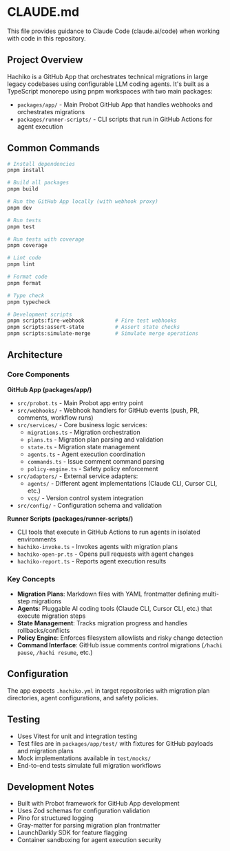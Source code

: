 # CLAUDE.md

This file provides guidance to Claude Code (claude.ai/code) when working with code in this repository.

## Project Overview

Hachiko is a GitHub App that orchestrates technical migrations in large legacy codebases using configurable LLM coding agents. It's built as a TypeScript monorepo using pnpm workspaces with two main packages:

- `packages/app/` - Main Probot GitHub App that handles webhooks and orchestrates migrations
- `packages/runner-scripts/` - CLI scripts that run in GitHub Actions for agent execution

## Common Commands

```bash
# Install dependencies
pnpm install

# Build all packages
pnpm build

# Run the GitHub App locally (with webhook proxy)
pnpm dev

# Run tests
pnpm test

# Run tests with coverage
pnpm coverage

# Lint code
pnpm lint

# Format code
pnpm format

# Type check
pnpm typecheck

# Development scripts
pnpm scripts:fire-webhook          # Fire test webhooks
pnpm scripts:assert-state          # Assert state checks
pnpm scripts:simulate-merge        # Simulate merge operations
```

## Architecture

### Core Components

**GitHub App (packages/app/)**
- `src/probot.ts` - Main Probot app entry point
- `src/webhooks/` - Webhook handlers for GitHub events (push, PR, comments, workflow runs)
- `src/services/` - Core business logic services:
  - `migrations.ts` - Migration orchestration
  - `plans.ts` - Migration plan parsing and validation
  - `state.ts` - Migration state management
  - `agents.ts` - Agent execution coordination
  - `commands.ts` - Issue comment command parsing
  - `policy-engine.ts` - Safety policy enforcement
- `src/adapters/` - External service adapters:
  - `agents/` - Different agent implementations (Claude CLI, Cursor CLI, etc.)
  - `vcs/` - Version control system integration
- `src/config/` - Configuration schema and validation

**Runner Scripts (packages/runner-scripts/)**
- CLI tools that execute in GitHub Actions to run agents in isolated environments
- `hachiko-invoke.ts` - Invokes agents with migration plans
- `hachiko-open-pr.ts` - Opens pull requests with agent changes
- `hachiko-report.ts` - Reports agent execution results

### Key Concepts

- **Migration Plans**: Markdown files with YAML frontmatter defining multi-step migrations
- **Agents**: Pluggable AI coding tools (Claude CLI, Cursor CLI, etc.) that execute migration steps
- **State Management**: Tracks migration progress and handles rollbacks/conflicts
- **Policy Engine**: Enforces filesystem allowlists and risky change detection
- **Command Interface**: GitHub issue comments control migrations (`/hachi pause`, `/hachi resume`, etc.)

## Configuration

The app expects `.hachiko.yml` in target repositories with migration plan directories, agent configurations, and safety policies.

## Testing

- Uses Vitest for unit and integration testing
- Test files are in `packages/app/test/` with fixtures for GitHub payloads and migration plans
- Mock implementations available in `test/mocks/`
- End-to-end tests simulate full migration workflows

## Development Notes

- Built with Probot framework for GitHub App development
- Uses Zod schemas for configuration validation
- Pino for structured logging
- Gray-matter for parsing migration plan frontmatter
- LaunchDarkly SDK for feature flagging
- Container sandboxing for agent execution security